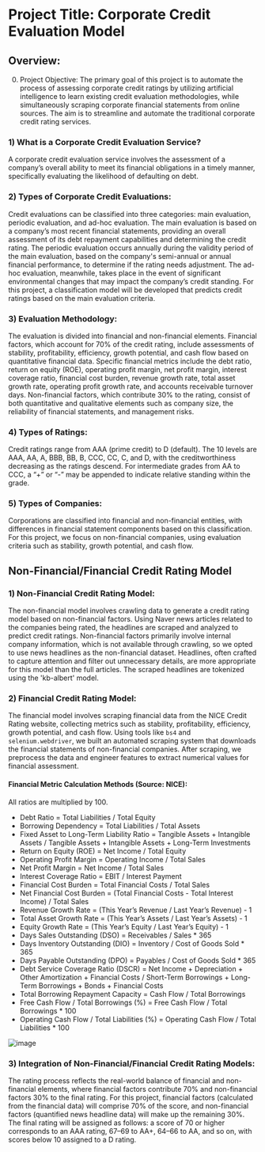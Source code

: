 # Project Title: Corporate Credit Evaluation Model

## Overview:

0) Project Objective:
The primary goal of this project is to automate the process of assessing corporate credit ratings by utilizing artificial intelligence to learn existing credit evaluation methodologies, while simultaneously scraping corporate financial statements from online sources. The aim is to streamline and automate the traditional corporate credit rating services.

### 1) What is a Corporate Credit Evaluation Service?
A corporate credit evaluation service involves the assessment of a company’s overall ability to meet its financial obligations in a timely manner, specifically evaluating the likelihood of defaulting on debt.

### 2) Types of Corporate Credit Evaluations:
Credit evaluations can be classified into three categories: main evaluation, periodic evaluation, and ad-hoc evaluation. The main evaluation is based on a company’s most recent financial statements, providing an overall assessment of its debt repayment capabilities and determining the credit rating. The periodic evaluation occurs annually during the validity period of the main evaluation, based on the company's semi-annual or annual financial performance, to determine if the rating needs adjustment. The ad-hoc evaluation, meanwhile, takes place in the event of significant environmental changes that may impact the company’s credit standing. For this project, a classification model will be developed that predicts credit ratings based on the main evaluation criteria.

### 3) Evaluation Methodology:
The evaluation is divided into financial and non-financial elements. Financial factors, which account for 70% of the credit rating, include assessments of stability, profitability, efficiency, growth potential, and cash flow based on quantitative financial data. Specific financial metrics include the debt ratio, return on equity (ROE), operating profit margin, net profit margin, interest coverage ratio, financial cost burden, revenue growth rate, total asset growth rate, operating profit growth rate, and accounts receivable turnover days. Non-financial factors, which contribute 30% to the rating, consist of both quantitative and qualitative elements such as company size, the reliability of financial statements, and management risks.

### 4) Types of Ratings:
Credit ratings range from AAA (prime credit) to D (default). The 10 levels are AAA, AA, A, BBB, BB, B, CCC, CC, C, and D, with the creditworthiness decreasing as the ratings descend. For intermediate grades from AA to CCC, a “+” or “-” may be appended to indicate relative standing within the grade.

### 5) Types of Companies:
Corporations are classified into financial and non-financial entities, with differences in financial statement components based on this classification. For this project, we focus on non-financial companies, using evaluation criteria such as stability, growth potential, and cash flow.

## Non-Financial/Financial Credit Rating Model

### 1) Non-Financial Credit Rating Model:
The non-financial model involves crawling data to generate a credit rating model based on non-financial factors. Using Naver news articles related to the companies being rated, the headlines are scraped and analyzed to predict credit ratings. Non-financial factors primarily involve internal company information, which is not available through crawling, so we opted to use news headlines as the non-financial dataset. Headlines, often crafted to capture attention and filter out unnecessary details, are more appropriate for this model than the full articles. The scraped headlines are tokenized using the 'kb-albert' model.

### 2) Financial Credit Rating Model:
The financial model involves scraping financial data from the NICE Credit Rating website, collecting metrics such as stability, profitability, efficiency, growth potential, and cash flow. Using tools like `bs4` and `selenium.webdriver`, we built an automated scraping system that downloads the financial statements of non-financial companies. After scraping, we preprocess the data and engineer features to extract numerical values for financial assessment.

#### Financial Metric Calculation Methods (Source: NICE):
All ratios are multiplied by 100.
- Debt Ratio = Total Liabilities / Total Equity
- Borrowing Dependency = Total Liabilities / Total Assets
- Fixed Asset to Long-Term Liability Ratio = Tangible Assets + Intangible Assets / Tangible Assets + Intangible Assets + Long-Term Investments
- Return on Equity (ROE) = Net Income / Total Equity
- Operating Profit Margin = Operating Income / Total Sales
- Net Profit Margin = Net Income / Total Sales
- Interest Coverage Ratio = EBIT / Interest Payment
- Financial Cost Burden = Total Financial Costs / Total Sales
- Net Financial Cost Burden = (Total Financial Costs - Total Interest Income) / Total Sales
- Revenue Growth Rate = (This Year’s Revenue / Last Year’s Revenue) - 1
- Total Asset Growth Rate = (This Year’s Assets / Last Year’s Assets) - 1
- Equity Growth Rate = (This Year’s Equity / Last Year’s Equity) - 1
- Days Sales Outstanding (DSO) = Receivables / Sales * 365
- Days Inventory Outstanding (DIO) = Inventory / Cost of Goods Sold * 365
- Days Payable Outstanding (DPO) = Payables / Cost of Goods Sold * 365
- Debt Service Coverage Ratio (DSCR) = Net Income + Depreciation + Other Amortization + Financial Costs / Short-Term Borrowings + Long-Term Borrowings + Bonds + Financial Costs
- Total Borrowing Repayment Capacity = Cash Flow / Total Borrowings
- Free Cash Flow / Total Borrowings (%) = Free Cash Flow / Total Borrowings * 100
- Operating Cash Flow / Total Liabilities (%) = Operating Cash Flow / Total Liabilities * 100

![image](https://github.com/user-attachments/assets/3215c677-df52-4916-b203-a659107309cd)

### 3) Integration of Non-Financial/Financial Credit Rating Models:
The rating process reflects the real-world balance of financial and non-financial elements, where financial factors contribute 70% and non-financial factors 30% to the final rating. For this project, financial factors (calculated from the financial data) will comprise 70% of the score, and non-financial factors (quantified news headline data) will make up the remaining 30%. The final rating will be assigned as follows: a score of 70 or higher corresponds to an AAA rating, 67–69 to AA+, 64–66 to AA, and so on, with scores below 10 assigned to a D rating.



